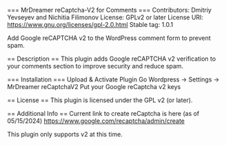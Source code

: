 === MrDreamer reCaptcha-V2 for Comments ===
Contributors: Dmitriy Yevseyev and Nichitia Filimonov
License: GPLv2 or later
License URI: https://www.gnu.org/licenses/gpl-2.0.html
Stable tag: 1.0.1

Add Google reCAPTCHA v2 to the WordPress comment form to prevent spam.

== Description ==
This plugin adds Google reCAPTCHA v2 verification to your comments section to improve security and reduce spam.

=== Installation ===
Upload & Activate Plugin
Go Wordpress -> Settings -> MrDreamer reCaptchaV2 
Put your Google reCaptcha v2 keys

== License ==
This plugin is licensed under the GPL v2 (or later).

== Additional Info ==
Current link to create reCaptcha is here (as of 05/15/2024)
https://www.google.com/recaptcha/admin/create

This plugin only supports v2 at this time.
